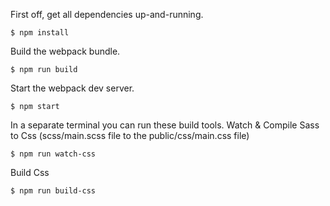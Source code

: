 
First off, get all dependencies up-and-running.

`$ npm install`

Build the webpack bundle.

`$ npm run build`

Start the webpack dev server.

`$ npm start`

In a separate terminal you can run these build tools.
Watch & Compile Sass to Css (scss/main.scss file to the public/css/main.css file)

`$ npm run watch-css`

Build Css

`$ npm run build-css`


